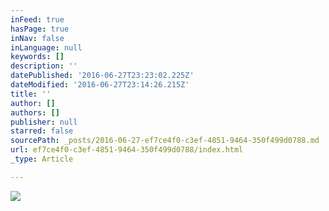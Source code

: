 ```yaml
---
inFeed: true
hasPage: true
inNav: false
inLanguage: null
keywords: []
description: ''
datePublished: '2016-06-27T23:23:02.225Z'
dateModified: '2016-06-27T23:14:26.215Z'
title: ''
author: []
authors: []
publisher: null
starred: false
sourcePath: _posts/2016-06-27-ef7ce4f0-c3ef-4851-9464-350f499d0788.md
url: ef7ce4f0-c3ef-4851-9464-350f499d0788/index.html
_type: Article

---
```

![](https://the-grid-user-content.s3-us-west-2.amazonaws.com/8f7c922b-7255-45aa-9761-751b8904a319.jpg)